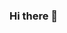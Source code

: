 ### Hi there 👋

<!--
**7MohamedAshraf10/7MohamedAshraf10** is a ✨ _special_ ✨ repository because its `README.md` (this file) appears on your GitHub profile.

 I’m currently interested/learning in
PyTorch
Computer Vision
DevOps
Blockchain
👨🏻‍💻 Projects I made


🗝 Legacy projects
Hand Tracking Volume Control (2022)
Hand Tracking Fingers Count (2022)
Fashin-MNIST classifier (2022)
Employee Payroll System (2021)
Hospital Management System (2020)
[Snake Game (2020)] (https://github.com/7MohamedAshraf10/Java_SnakeGame)
Breaker Ball - Breakout clone with OpenGL (2019)
Calculator (2018)
X-O game - TicTacToe (2018)

🎓 University projects
Compression
LZ77 compression algorithm
LZ78 compression algorithm
LZW (Lempel–Ziv–Welch) compression algorithm
Huffman compression algorithm
Vector quantization
Computer architecture
Assembly sum and average calculator
Operating Systems
CPU scheduling simulator
Software Engineering
Ride sharing app (Uber backend clone)
Playgrounds renting system
Networking
Chat room through TCP network
SMTP Emulator
